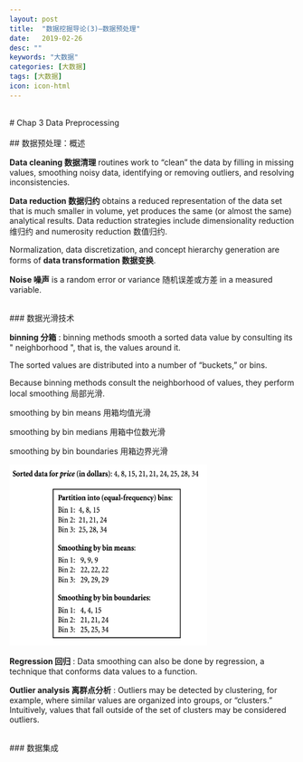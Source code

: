 ```yaml
---
layout: post
title:  "数据挖掘导论(3)—数据预处理"
date:   2019-02-26
desc: ""
keywords: "大数据"
categories: [大数据]
tags: [大数据]
icon: icon-html
---
```



<br />
# Chap 3 Data Preprocessing
<br />

<br />
## 数据预处理：概述

**Data cleaning 数据清理** routines work to “clean” the data by filling in missing values, smoothing noisy data, identifying or removing outliers, and resolving inconsistencies.

**Data reduction 数据归约** obtains a reduced representation of the data set that is much smaller in volume, yet produces the same (or almost the same) analytical results. Data reduction strategies include dimensionality reduction 维归约 and numerosity reduction 数值归约.

Normalization, data discretization, and concept hierarchy generation are forms of **data transformation 数据变换**.

**Noise 噪声** is a random error or variance 随机误差或方差 in a measured variable.

<br />
### 数据光滑技术

**binning 分箱** : binning methods smooth a sorted data value by consulting its " neighborhood ", that is, the values around it.

The sorted values are distributed into a number of “buckets,” or bins.

Because binning methods consult the neighborhood of values, they perform local smoothing 局部光滑.

smoothing by bin means 用箱均值光滑

smoothing by bin medians 用箱中位数光滑

smoothing by bin boundaries 用箱边界光滑

<img src="https://raw.githubusercontent.com/Tianye-Zheng/Tianye-Zheng.github.io/master/PostPictures/2019-02-25/5.png" width = "350" height =
"320"/>

**Regression 回归** : Data smoothing can also be done by regression, a technique that conforms data values to a function.

**Outlier analysis 离群点分析** : Outliers may be detected by clustering, for example, where similar values are organized into groups, or “clusters.” Intuitively, values that fall outside of the set of clusters may be considered outliers.

<br />
### 数据集成